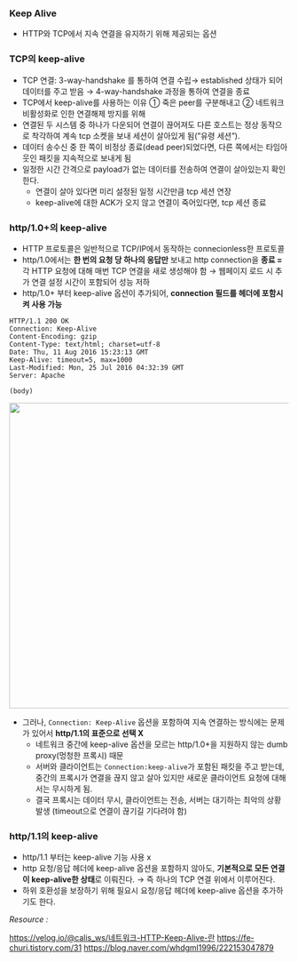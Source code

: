 ### Keep Alive

- HTTP와 TCP에서 지속 연결을 유지하기 위해 제공되는 옵션

### TCP의 keep-alive

- TCP 연결: 3-way-handshake 를 통하여 연결 수립→ established 상태가 되어 데이터를 주고 받음 → 4-way-handshake 과정을 통하여 연결을 종료
- TCP에서 keep-alive를 사용하는 이유
  ① 죽은 peer를 구분해내고
  ② 네트워크 비활성화로 인한 연결해제 방지를 위해
- 연결된 두 시스템 중 하나가 다운되어 연결이 끊어져도 다른 호스트는 정상 동작으로 착각하여 계속 tcp 소켓을 보내 세션이 살아있게 됨(”유령 세션”).
- 데이터 송수신 중 한 쪽이 비정상 종료(dead peer)되었다면, 다른 쪽에서는 타임아웃인 패킷을 지속적으로 보내게 됨
- 일정한 시간 간격으로 payload가 없는 데이터를 전송하여 연결이 살아있는지 확인한다.
  - 연결이 살아 있다면 미리 설정된 일정 시간만큼 tcp 세션 연장
  - keep-alive에 대한 ACK가 오지 않고 연결이 죽어있다면, tcp 세션 종료

### http/1.0+의 keep-alive

- HTTP 프로토콜은 일반적으로 TCP/IP에서 동작하는 connecionless한 프로토콜
- http/1.0에서는 **한 번의 요청 당 하나의 응답만** 보내고 http connection을 **종료
  =** 각 HTTP 요청에 대해 매번 TCP 연결을 새로 생성해야 함
  → 웹페이지 로드 시 추가 연결 설정 시간이 포함되어 성능 저하
- http/1.0+ 부터 keep-alive 옵션이 추가되어, **connection 필드를 헤더에 포함시켜 사용 가능**

```
HTTP/1.1 200 OK
Connection: Keep-Alive
Content-Encoding: gzip
Content-Type: text/html; charset=utf-8
Date: Thu, 11 Aug 2016 15:23:13 GMT
Keep-Alive: timeout=5, max=1000
Last-Modified: Mon, 25 Jul 2016 04:32:39 GMT
Server: Apache

(body)
```
<div>
  <img src="https://github.com/user-attachments/assets/3c8e2837-7dd0-4c74-88a2-f45b977787dc" width="550">
</div>

- 그러나, `Connection: Keep-Alive` 옵션을 포함하여 지속 연결하는 방식에는 문제가 있어서 **http/1.1의 표준으로 선택 X**
  - 네트워크 중간에 keep-alive 옵션을 모르는 http/1.0+을 지원하지 않는 dumb proxy(멍청한 프록시) 때문
  - 서버와 클라이언트는 `Connection:keep-alive`가 포함된 패킷을 주고 받는데, 중간의 프록시가 연결을 끊지 않고 살아 있지만 새로운 클라이언트 요청에 대해서는 무시하게 됨.
  - 결국 프록시는 데이터 무시, 클라이언트는 전송, 서버는 대기하는 최악의 상황 발생 (timeout으로 연결이 끊기길 기다려야 함)

### http/1.1의 keep-alive

- http/1.1 부터는 keep-alive 기능 사용 x
- http 요청/응답 헤더에 keep-alive 옵션을 포함하지 않아도, **기본적으로 모든 연결이 keep-alive한 상태**로 이뤄진다. → 즉 하나의 TCP 연결 위에서 이루어진다.
- 하위 호환성을 보장하기 위해 필요시 요청/응답 헤더에 keep-alive 옵션을 추가하기도 한다.

_Resource :_

https://velog.io/@calis_ws/네트워크-HTTP-Keep-Alive-란
https://fe-churi.tistory.com/31
https://blog.naver.com/whdgml1996/222153047879
